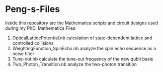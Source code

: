 # Peng-s-Files
Inside this repository are the Mathematica scripts and circuit designs used during my PhD.
Mathematica Files:
1. OpticalLatticePotential.nb       calculation of state-dependent lattice and controlled collisions
2. WeightingFunction_SpinEcho.nb    analyze the spin echo sequence as a noise filter
3. Tune-out.nb                      calculate the tune-out frequency of the new qubit basis
4. Two_Photon_Transition.nb         analyze the two-photon transition 
